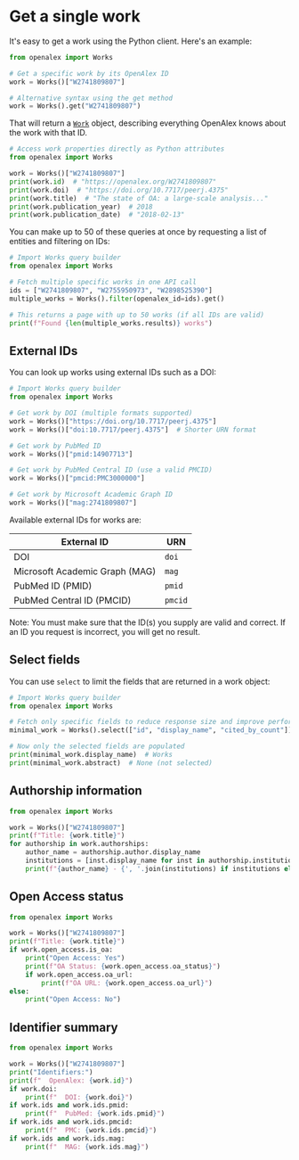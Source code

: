 # Get a single work

It's easy to get a work using the Python client. Here's an example:

```python
from openalex import Works

# Get a specific work by its OpenAlex ID
work = Works()["W2741809807"]

# Alternative syntax using the get method
work = Works().get("W2741809807")
```

That will return a [`Work`](work-object.md) object, describing everything OpenAlex knows about the work with that ID.

```python
# Access work properties directly as Python attributes
from openalex import Works

work = Works()["W2741809807"]
print(work.id)  # "https://openalex.org/W2741809807"
print(work.doi)  # "https://doi.org/10.7717/peerj.4375"
print(work.title)  # "The state of OA: a large-scale analysis..."
print(work.publication_year)  # 2018
print(work.publication_date)  # "2018-02-13"
```

You can make up to 50 of these queries at once by requesting a list of entities and filtering on IDs:

```python
# Import Works query builder
from openalex import Works

# Fetch multiple specific works in one API call
ids = ["W2741809807", "W2755950973", "W2898525390"]
multiple_works = Works().filter(openalex_id=ids).get()

# This returns a page with up to 50 works (if all IDs are valid)
print(f"Found {len(multiple_works.results)} works")
```

## External IDs

You can look up works using external IDs such as a DOI:

```python
# Import Works query builder
from openalex import Works

# Get work by DOI (multiple formats supported)
work = Works()["https://doi.org/10.7717/peerj.4375"]
work = Works()["doi:10.7717/peerj.4375"]  # Shorter URN format

# Get work by PubMed ID
work = Works()["pmid:14907713"]

# Get work by PubMed Central ID (use a valid PMCID)
work = Works()["pmcid:PMC3000000"]

# Get work by Microsoft Academic Graph ID
work = Works()["mag:2741809807"]
```

Available external IDs for works are:

| External ID                    | URN     |
| ------------------------------ | ------- |
| DOI                            | `doi`   |
| Microsoft Academic Graph (MAG) | `mag`   |
| PubMed ID (PMID)               | `pmid`  |
| PubMed Central ID (PMCID)      | `pmcid` |

Note: You must make sure that the ID(s) you supply are valid and correct. If an ID you request is incorrect, you will get no result.

## Select fields

You can use `select` to limit the fields that are returned in a work object:

```python
# Import Works query builder
from openalex import Works

# Fetch only specific fields to reduce response size and improve performance
minimal_work = Works().select(["id", "display_name", "cited_by_count"])["W2741809807"]

# Now only the selected fields are populated
print(minimal_work.display_name)  # Works
print(minimal_work.abstract)  # None (not selected)
```

## Authorship information

```python
from openalex import Works

work = Works()["W2741809807"]
print(f"Title: {work.title}")
for authorship in work.authorships:
    author_name = authorship.author.display_name
    institutions = [inst.display_name for inst in authorship.institutions]
    print(f"{author_name} - {', '.join(institutions) if institutions else 'No affiliation'}")
```

## Open Access status

```python
from openalex import Works

work = Works()["W2741809807"]
print(f"Title: {work.title}")
if work.open_access.is_oa:
    print("Open Access: Yes")
    print(f"OA Status: {work.open_access.oa_status}")
    if work.open_access.oa_url:
        print(f"OA URL: {work.open_access.oa_url}")
else:
    print("Open Access: No")
```

## Identifier summary

```python
from openalex import Works

work = Works()["W2741809807"]
print("Identifiers:")
print(f"  OpenAlex: {work.id}")
if work.doi:
    print(f"  DOI: {work.doi}")
if work.ids and work.ids.pmid:
    print(f"  PubMed: {work.ids.pmid}")
if work.ids and work.ids.pmcid:
    print(f"  PMC: {work.ids.pmcid}")
if work.ids and work.ids.mag:
    print(f"  MAG: {work.ids.mag}")
```
